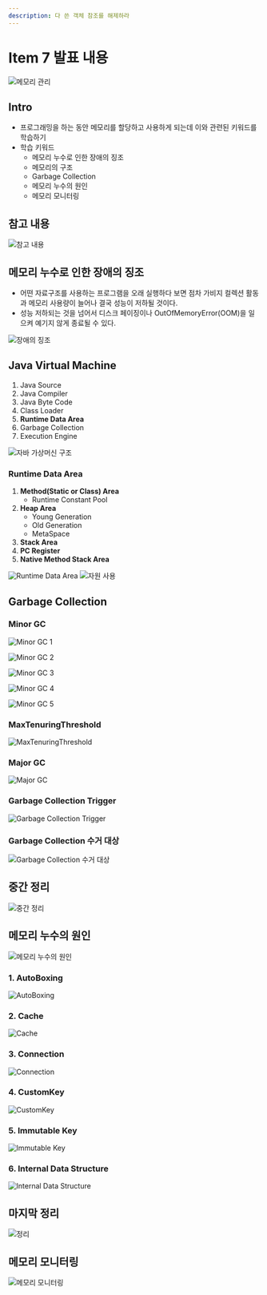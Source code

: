 ```yaml
---
description: 다 쓴 객체 참조를 해제하라
---
```


# Item 7 발표 내용

![메모리 관리](images/item7.001.png)

## Intro

* 프로그래밍을 하는 동안 메모리를 할당하고 사용하게 되는데 이와 관련된 키워드를 학습하기
* 학습 키워드
	* 메모리 누수로 인한 장애의 징조
	* 메모리의 구조
	* Garbage Collection
	* 메모리 누수의 원인
	* 메모리 모니터링

## 참고 내용

![참고 내용](images/item7.002.png)

## 메모리 누수로 인한 장애의 징조

* 어떤 자료구조를 사용하는 프로그램을 오래 실행하다 보면 점차 가비지 컬렉션 활동과 메모리 사용량이 늘어나 결국 성능이 저하될 것이다.
* 성능 저하되는 것을 넘어서 디스크 페이징이나 OutOfMemoryError\(OOM\)을 일으켜 예기지 않게 종료될 수 있다.

![장애의 징조](images/item7.003.png)

## Java Virtual Machine

1. Java Source
2. Java Compiler
3. Java Byte Code
4. Class Loader
5. **Runtime Data Area**
6. Garbage Collection
7. Execution Engine

![자바 가상머신 구조](images/item7.004.png)

### Runtime Data Area

1. **Method\(Static or Class\) Area**
	* Runtime Constant Pool
2. **Heap Area**
	* Young Generation
	* Old Generation
	* MetaSpace
3. **Stack Area**
4. **PC Register**
5. **Native Method Stack Area**

![Runtime Data Area](images/item7.005.png)
![자원 사용](images/item7.006.png)

## Garbage Collection

### Minor GC

![Minor GC 1](images/item7.007.png)

![Minor GC 2](images/item7.008.png)

![Minor GC 3](images/item7.009.png)

![Minor GC 4](images/item7.010.png)

![Minor GC 5](images/item7.011.png)

### MaxTenuringThreshold

![MaxTenuringThreshold](images/item7.012.png)

### Major GC

![Major GC](images/item7.013.png)

### Garbage Collection Trigger

![Garbage Collection Trigger](images/item7.014.png)

### Garbage Collection 수거 대상

![Garbage Collection 수거 대상](images/item7.015.png)

## 중간 정리

![중간 정리](images/item7.016.png)

## 메모리 누수의 원인

![메모리 누수의 원인](images/item7.017.png)

### 1. AutoBoxing

![AutoBoxing](images/item7.018.png)

### 2. Cache

![Cache](images/item7.019.png)

### 3. Connection

![Connection](images/item7.020.png)

### 4. CustomKey

![CustomKey](images/item7.021.png)

### 5. Immutable Key

![Immutable Key](images/item7.022.png)

### 6. Internal Data Structure

![Internal Data Structure](images/item7.023.png)

## 마지막 정리

![정리](images/item7.024.png)

## 메모리 모니터링

![메모리 모니터링](images/item7.025.png)
